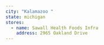 ```yaml
---
city: "Kalamazoo "
state: michigan
stores:
  - name: Sawall Health Foods Infra
    address: 2965 Oakland Drive
---
```

